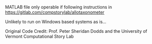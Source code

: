 MATLAB file only operable if following instructions in https://gitlab.com/compstorylab/allotaxonometer

Unlikely to run on Windows based systems as is...

Original Code Credit: Prof. Peter Sheridan Dodds and the University of Vermont Computational Story Lab
